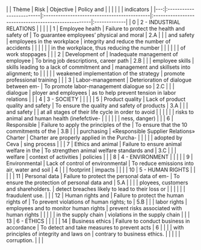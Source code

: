 |    | Thème                    | Risk                                        | Objective                                           | Policy and   |
|    |                          |                                             |                                                     | indicators   |
|---:|:-------------------------|:--------------------------------------------|:----------------------------------------------------|:-------------|
|  0 | 2 - INDUSTRIAL RELATIONS |                                             |                                                     |              |
|  1 | Employee health          | Failure to protect the health and safety of | To guarantee employees’ physical and moral          | 2.A          |
|    | and safety               | employees in the workplace                  | integrity and reduce the number of accidents        |              |
|    |                          |                                             | in the workplace, thus reducing the number          |              |
|    |                          |                                             | of work stoppages                                   |              |
|  2 | Development of           | Inadequate management of employee           | To bring job descriptions, career path              | 2.B          |
|    | employee skills          | skills leading to a lack of commitment and  | management and skillsets into alignment; to         |              |
|    |                          | weakened implementation of the strategy     | promote professional training                       |              |
|  3 | Labor-management         | Deterioration of dialogue between em-       | To promote labor-management dialogue so             | 2.C          |
|    | dialogue                 | ployer and employees                        | as to help prevent tension in labor relations       |              |
|  4 | 3 - SOCIETY              |                                             |                                                     |              |
|  5 | Product quality          | Lack of product quality and safety          | To ensure the quality and safety of products        | 3.A          |
|    | and safety               |                                             | at all stages of their life cycle in order to avoid |              |
|    |                          |                                             | risks to animal and human health (inefefctive-      |              |
|    |                          |                                             | ness, danger)                                       |              |
|  6 | Responsible              | Failure to apply the principles of the      | To ensure that the 10 commitments of the            | 3.B          |
|    | purchasing               | «Responsible Supplier Relations» Charter    | Charter are properly applied in the Purcha-         |              |
|    |                          | adopted by Ceva                             | sing process                                        |              |
|  7 | Ethics and animal        | Failure to ensure animal welfare in the     | To strengthen animal welfare standards and          | 3.C          |
|    | welfare                  | context of activities                       | policies                                            |              |
|  8 | 4 - ENVIRONMENT          |                                             |                                                     |              |
|  9 | Environmental            | Lack of control of environmental            | To reduce emissions into air, water and soil        | 4            |
|    | footprint                | impacts                                     |                                                     |              |
| 10 | 5 - HUMAN RIGHTS         |                                             |                                                     |              |
| 11 | Personal data            | Failure to protect the personal data of em- | To ensure the protection of personal data and       | 5.A          |
|    |                          | ployees, customers and shareholders.        | detect breaches likely to lead to their loss or     |              |
|    |                          |                                             | fraudulent use.                                     |              |
| 12 | Human rights and         | Failure to protect the human rights of      | To prevent violations of human rights; to           | 5.B          |
|    | labor rights             | employees and to monitor human rights       | prevent risks associated with human rights          |              |
|    |                          | in the supply chain                         | violations in the supply chain                      |              |
| 13 | 6 - ÉTHICS               |                                             |                                                     |              |
| 14 | Business ethics          | Failure to conduct business in accordance   | To detect and take measures to prevent acts         | 6            |
|    |                          | with principles of integrity and laws on    | contrary to business ethics.                        |              |
|    |                          | corruption.                                 |                                                     |              |